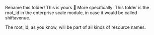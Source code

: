 Rename this folder! This is yours 💖 More specifically: This
folder is the root_id in the enterprise scale module, in case
it would be called shiftavenue.

The root_id, as you know, will be part of all kinds of resource names.